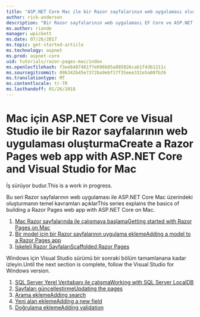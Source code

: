 ```yaml
---
title: "ASP.NET Core Mac ile bir Razor sayfalarının web uygulaması oluşturma"
author: rick-anderson
description: "Bir Razor sayfalarının web uygulaması EF Core ve ASP.NET Core ile oluşturun."
ms.author: riande
manager: wpickett
ms.date: 07/26/2017
ms.topic: get-started-article
ms.technology: aspnet
ms.prod: aspnet-core
uid: tutorials/razor-pages-mac/index
ms.openlocfilehash: f3ee6407481f7e696b85a085026cab1f43b1211c
ms.sourcegitcommit: 09b342b45e7372ba9ebf17f35eee331e5a08fb26
ms.translationtype: MT
ms.contentlocale: tr-TR
ms.lasthandoff: 01/26/2018
---
```

# <a name="create-a-razor-pages-web-app-with-aspnet-core-and-visual-studio-for-mac"></a><span data-ttu-id="238f2-103">Mac için ASP.NET Core ve Visual Studio ile bir Razor sayfalarının web uygulaması oluşturma</span><span class="sxs-lookup"><span data-stu-id="238f2-103">Create a Razor Pages web app with ASP.NET Core and Visual Studio for Mac</span></span>

<span data-ttu-id="238f2-104">İş sürüyor budur.</span><span class="sxs-lookup"><span data-stu-id="238f2-104">This is a work in progress.</span></span>

<span data-ttu-id="238f2-105">Bu seri Razor sayfalarının web uygulaması ile ASP.NET Core Mac üzerindeki oluşturmanın temel kavramları açıklar</span><span class="sxs-lookup"><span data-stu-id="238f2-105">This series explains the basics of building a Razor Pages web app with ASP.NET Core on Mac.</span></span>

1. [<span data-ttu-id="238f2-106">Mac Razor sayfalarında ile çalışmaya başlama</span><span class="sxs-lookup"><span data-stu-id="238f2-106">Getting started with Razor Pages on Mac</span></span>](xref:tutorials/razor-pages-mac/razor-pages-start)
1. [<span data-ttu-id="238f2-107">Bir model için bir Razor sayfalarının uygulama ekleme</span><span class="sxs-lookup"><span data-stu-id="238f2-107">Adding a model to a Razor Pages app</span></span>](xref:tutorials/razor-pages-mac/model)
1. [<span data-ttu-id="238f2-108">İskeleli Razor Sayfaları</span><span class="sxs-lookup"><span data-stu-id="238f2-108">Scaffolded Razor Pages</span></span>](xref:tutorials/razor-pages-mac/page)


<span data-ttu-id="238f2-109">Windows için Visual Studio sürümü bir sonraki bölüm tamamlanana kadar izleyin.</span><span class="sxs-lookup"><span data-stu-id="238f2-109">Until the next section is complete, follow the Visual Studio for Windows version.</span></span>

1. [<span data-ttu-id="238f2-110">SQL Server Yerel Veritabanı ile çalışma</span><span class="sxs-lookup"><span data-stu-id="238f2-110">Working with SQL Server LocalDB</span></span>](xref:tutorials/razor-pages/sql)
1. [<span data-ttu-id="238f2-111">Sayfaları güncelleştirme</span><span class="sxs-lookup"><span data-stu-id="238f2-111">Updating the pages</span></span>](xref:tutorials/razor-pages/da1)
1. [<span data-ttu-id="238f2-112">Arama ekleme</span><span class="sxs-lookup"><span data-stu-id="238f2-112">Adding search</span></span>](xref:tutorials/razor-pages/search)
1. [<span data-ttu-id="238f2-113">Yeni alan ekleme</span><span class="sxs-lookup"><span data-stu-id="238f2-113">Adding a new field</span></span>](xref:tutorials/razor-pages/new-field)
1. [<span data-ttu-id="238f2-114">Doğrulama ekleme</span><span class="sxs-lookup"><span data-stu-id="238f2-114">Adding validation</span></span>](xref:tutorials/razor-pages/validation)
